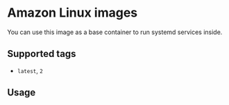 # Amazon Linux images

You can use this image as a base container to run systemd services inside.

## Supported tags
 - `latest`, `2`

## Usage
